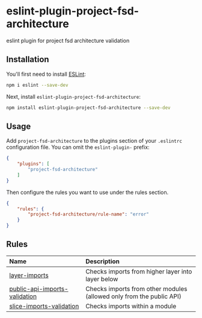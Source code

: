 # eslint-plugin-project-fsd-architecture

eslint plugin for project fsd architecture validation

## Installation

You'll first need to install [ESLint](https://eslint.org/):

```sh
npm i eslint --save-dev
```

Next, install `eslint-plugin-project-fsd-architecture`:

```sh
npm install eslint-plugin-project-fsd-architecture --save-dev
```

## Usage

Add `project-fsd-architecture` to the plugins section of your `.eslintrc` configuration file. You can omit the `eslint-plugin-` prefix:

```json
{
    "plugins": [
        "project-fsd-architecture"
    ]
}
```


Then configure the rules you want to use under the rules section.

```json
{
    "rules": {
        "project-fsd-architecture/rule-name": "error"
    }
}
```

## Rules 

<!-- begin auto-generated rules list -->

| Name                                                                         | Description                                                          |
| :--------------------------------------------------------------------------- | :------------------------------------------------------------------- |
| [layer-imports](docs/rules/layer-imports.md)                                 | Checks imports from higher layer into layer below                    |
| [public-api-imports-validation](https://github.com/PavloPichuzhkin/eslint-plugin-project-fsd-architecture/blob/master/docs/rules/public-api-imports-validation.md) | Checks imports from other modules (allowed only from the public API) |
| [slice-imports-validation](https://github.com/PavloPichuzhkin/eslint-plugin-project-fsd-architecture/blob/master/docs/rules/slice-imports-validation.md)           | Checks imports within a module                                       |

<!-- end auto-generated rules list -->


